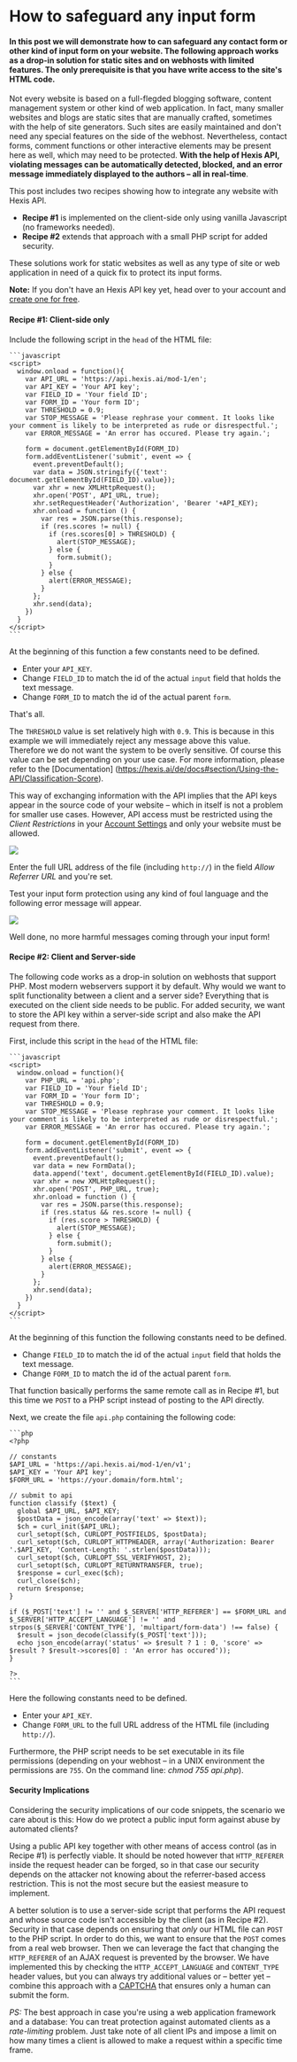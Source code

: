 
# How to safeguard any input form

#### In this post we will demonstrate how to can safeguard any contact form or other kind of input form on your website. The following approach works as a drop-in solution for static sites and on webhosts with limited features. The only prerequisite is that you have write access to the site's HTML code.

Not every website is based on a full-flegded blogging software, content management system or other kind of web application. In fact, many smaller websites and blogs are static sites that are manually crafted, sometimes with the help of site generators. Such sites are easily maintained and don't need any special features on the side of the webhost. Nevertheless, contact forms, comment functions or other interactive elements may be present here as well, which may need to be protected. **With the help of Hexis API, violating messages can be automatically detected, blocked, and an error message immediately displayed to the authors &ndash; all in real-time**.

This post includes two recipes showing how to integrate any website with Hexis API.

- **Recipe #1** is implemented on the client-side only using vanilla Javascript (no frameworks needed).
- **Recipe #2** extends that approach with a small PHP script for added security.

These solutions work for static websites as well as any type of site or web application in need of a quick fix to protect its input forms.

**Note:** If you don't have an Hexis API key yet, head over to your account and [create one for free](https://hexis.ai/en/account/token).

#### Recipe #1: Client-side only

Include the following script in the `head` of the HTML file:

    ```javascript
    <script>    
      window.onload = function(){
        var API_URL = 'https://api.hexis.ai/mod-1/en';
        var API_KEY = 'Your API key';
        var FIELD_ID = 'Your field ID';
        var FORM_ID = 'Your form ID';
        var THRESHOLD = 0.9;
        var STOP_MESSAGE = 'Please rephrase your comment. It looks like your comment is likely to be interpreted as rude or disrespectful.';
        var ERROR_MESSAGE = 'An error has occured. Please try again.';

        form = document.getElementById(FORM_ID)
        form.addEventListener('submit', event => {
          event.preventDefault();
          var data = JSON.stringify({'text': document.getElementById(FIELD_ID).value});
          var xhr = new XMLHttpRequest();
          xhr.open('POST', API_URL, true);
          xhr.setRequestHeader('Authorization', 'Bearer '+API_KEY);
          xhr.onload = function () {
            var res = JSON.parse(this.response);
            if (res.scores != null) {
              if (res.scores[0] > THRESHOLD) {
                alert(STOP_MESSAGE);
              } else {
                form.submit();
              }
            } else {
              alert(ERROR_MESSAGE);
            }
          };
          xhr.send(data);
        })
      }
    </script>
    ```

At the beginning of this function a few constants need to be defined.

- Enter your `API_KEY`.
- Change `FIELD_ID` to match the id of the actual `input` field that holds the text message.
- Change `FORM_ID` to match the id of the actual parent `form`.

That's all.

The `THRESHOLD` value is set relatively high with `0.9`. This is because in this example we will immediately reject any message above this value. Therefore we do not want the system to be overly sensitive. Of course this value can be set depending on your use case. For more information, please refer to the [Documentation] (https://hexis.ai/de/docs#section/Using-the-API/Classification-Score).

This way of exchanging information with the API implies that the API keys appear in the source code of your website &ndash; which in itself is not a problem for smaller use cases. However, API access must be restricted using the _Client Restrictions_ in your [Account Settings](https://hexis.ai/en/account/token) and only your website must be allowed.

<img style="margin-right: 180px;" src="client_restrictions.png"/>

Enter the full URL address of the file (including `http://`) in the field _Allow Referrer URL_ and you're set.

Test your input form protection using any kind of foul language and the following error message will appear.

<img style="margin-right: 220px;" src="bad_comment.png"/>

Well done, no more harmful messages coming through your input form!

#### Recipe #2: Client and Server-side

The following code works as a drop-in solution on webhosts that support PHP. Most modern webservers support it by default. Why would we want to split functionality between a client and a server side? Everything that is executed on the client side needs to be public. For added security, we want to store the API key within a server-side script and also make the API request from there.

First, include this script in the `head` of the HTML file:

    ```javascript
    <script>
      window.onload = function(){
        var PHP_URL = 'api.php';
        var FIELD_ID = 'Your field ID';
        var FORM_ID = 'Your form ID';
        var THRESHOLD = 0.9;
        var STOP_MESSAGE = 'Please rephrase your comment. It looks like your comment is likely to be interpreted as rude or disrespectful.';
        var ERROR_MESSAGE = 'An error has occured. Please try again.';

        form = document.getElementById(FORM_ID)
        form.addEventListener('submit', event => {
          event.preventDefault();
          var data = new FormData();
          data.append('text', document.getElementById(FIELD_ID).value);
          var xhr = new XMLHttpRequest();
          xhr.open('POST', PHP_URL, true);
          xhr.onload = function () {
            var res = JSON.parse(this.response);
            if (res.status && res.score != null) {
              if (res.score > THRESHOLD) {
                alert(STOP_MESSAGE);
              } else {
                form.submit();
              }
            } else {
              alert(ERROR_MESSAGE);
            }
          };
          xhr.send(data);
        })
      }
    </script>
    ```

At the beginning of this function the following constants need to be defined.

- Change `FIELD_ID` to match the id of the actual `input` field that holds the text message.
- Change `FORM_ID` to match the id of the actual parent `form`.

That function basically performs the same remote call as in Recipe #1, but this time we `POST` to a PHP script instead of posting to the API directly.

Next, we create the file `api.php` containing the following code:

    ```php
    <?php

    // constants
    $API_URL = 'https://api.hexis.ai/mod-1/en/v1';
    $API_KEY = 'Your API key';
    $FORM_URL = 'https://your.domain/form.html';

    // submit to api
    function classify ($text) {
      global $API_URL, $API_KEY;
      $postData = json_encode(array('text' => $text));
      $ch = curl_init($API_URL);
      curl_setopt($ch, CURLOPT_POSTFIELDS, $postData);
      curl_setopt($ch, CURLOPT_HTTPHEADER, array('Authorization: Bearer '.$API_KEY, 'Content-Length: '.strlen($postData)));
      curl_setopt($ch, CURLOPT_SSL_VERIFYHOST, 2);
      curl_setopt($ch, CURLOPT_RETURNTRANSFER, true);
      $response = curl_exec($ch);
      curl_close($ch);
      return $response;
    }

    if ($_POST['text'] != '' and $_SERVER['HTTP_REFERER'] == $FORM_URL and $_SERVER['HTTP_ACCEPT_LANGUAGE'] != '' and strpos($_SERVER['CONTENT_TYPE'], 'multipart/form-data') !== false) {
      $result = json_decode(classify($_POST['text']));
      echo json_encode(array('status' => $result ? 1 : 0, 'score' => $result ? $result->scores[0] : 'An error has occured'));
    }

    ?>
    ```

Here the following constants need to be defined.

- Enter your `API_KEY`.
- Change `FORM_URL` to the full URL address of the HTML file (including `http://`).

Furthermore, the PHP script needs to be set executable in its file permissions (depending on your webhost &ndash; in a UNIX environment the permissions are `755`. On the command line: _chmod 755 api.php_).

#### Security Implications

Considering the security implications of our code snippets, the scenario we care about is this: How do we protect a public input form against abuse by automated clients?

Using a public API key together with other means of access control (as in Recipe #1) is perfectly viable. It should be noted however that `HTTP_REFERER` inside the request header can be forged, so in that case our security depends on the attacker not knowing about the referrer-based access restriction. This is not the most secure but the easiest measure to implement.

A better solution is to use a server-side script that performs the API request and whose source code isn't accessible by the client (as in Recipe #2). Security in that case depends on ensuring that _only_ our HTML file can `POST` to the PHP script. In order to do this, we want to ensure that the `POST` comes from a real web browser. Then we can leverage the fact that changing the `HTTP_REFERER` of an AJAX request is prevented by the browser. We have implemented this by checking the `HTTP_ACCEPT_LANGUAGE` and `CONTENT_TYPE` header values, but you can always try additional values or &ndash; better yet &ndash; combine this approach with a [CAPTCHA](https://en.wikipedia.org/wiki/CAPTCHA) that ensures only a human can submit the form.

_PS:_ The best approach in case you're using a web application framework and a database: You can treat protection against automated clients as a _rate-limiting_ problem. Just take note of all client IPs and impose a limit on how many times a client is allowed to make a request within a specific time frame.
